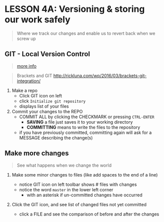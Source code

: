 # LESSON 4A: Versioning & storing our work safely
> Where we track our changes and enable us to revert back when we screw up

## GIT - Local Version Control    
> [more info](https://git-scm.com/book/en/v2/Getting-Started-Git-Basics)   

> Brackets and GIT <http://rickluna.com/wp/2016/03/brackets-git-integration/>

1. Make a repo
    - Click GIT icon on left
    - click `Initialize git repository`
    - displays list of your files
2. Commit your changes to the REPO
    - COMMIT ALL by clicking the CHECKMARK or pressing `CTRL-ENTER`    
        - __SAVING__ a file just saves it to your working directory
        - __COMMITTING__ means to write the files to the repository
    - if you have previously committed, committing again will ask for a MESSAGE describing the change(s)

## Make more changes 
> See what happens when we change the world

1. Make some minor changes to files (like add spaces to the end of a line)
    - notice GIT icon on left toolbar shows # files with changes
    - notice the word `master` in the lower left corner     
        - with an asterisk if un-committed changes have occurred    

2. Click the GIT icon, and see list of changed files not yet committed
    - click a FILE and see the comparison of before and after the changes


